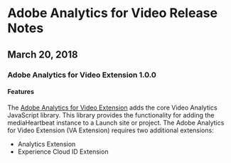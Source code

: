 # Adobe Analytics for Video Release Notes

## March 20, 2018 <a id="march-20-2018"></a>

### Adobe Analytics for Video Extension 1.0.0 <a id="adobe-analytics-for-video-extension-1-0-0"></a>

#### Features <a id="features"></a>

The [Adobe Analytics for Video Extension](https://docs.adobelaunch.com/~/revisions/-LQ4_HLM1dDQ-xmk_oOu/extension-reference/web/adobe-analytics-for-video-extension) adds the core Video Analytics JavaScript library. This library provides the functionality for adding the mediaHeartbeat instance to a Launch site or project. The Adobe Analytics for Video Extension \(VA Extension\) requires two additional extensions:

* Analytics Extension
* Experience Cloud ID Extension

